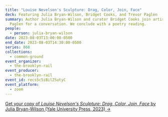 ```yaml
---
title: "Louise Nevelson's Sculpture: Drag, Color, Join, Face"
deck: Featuring Julia Bryan-Wilson, Bridget Cooks, and Trevor Paglen
summary: Author Julia Bryan-Wilson and curator Bridget Cooks join artist Trevor
  Paglen for a conversation. We conclude with a poetry reading.
people:
  - person: julia-bryan-wilson
date: 2023-08-03T13:00:00-0500
end_date: 2023-08-03T14:30:00-0500
series: 868
collections:
  - common-ground
event_organizer:
  - the-brooklyn-rail
event_producer:
  - the-brooklyn-rail
event_id: recs5c5iBilZSutyC
event_platform:
  - zoom
---
```

[G﻿et your copy of *Louise Nevelson's Sculpture: Drag, Color, Join, Face* by Julia Bryan-Wilson (Yale University Press, 2023) →](https://yalebooks.yale.edu/book/9780300236705/louise-nevelsons-sculpture/)